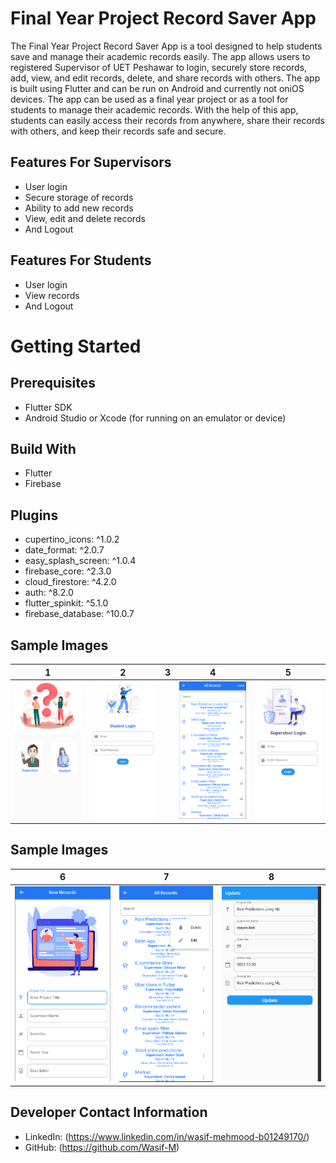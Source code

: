 # Final Year Project Record Saver App

The Final Year Project Record Saver App is a tool designed to help students save and manage their academic records easily. The app allows users to registered Supervisor of UET Peshawar to login, securely store records, add, view, and edit records, delete, and share records with others. The app is built using Flutter and can be run on  Android and currently not oniOS devices. The app can be used as a final year project or as a tool for students to manage their academic records. With the help of this app, students can easily access their records from anywhere, share their records with others, and keep their records safe and secure.

## Features For Supervisors
- User login
- Secure storage of records
- Ability to add new records
- View, edit and delete records
- And Logout
## Features For Students
- User login
- View records
- And Logout

# Getting Started
## Prerequisites
- Flutter SDK
- Android Studio or Xcode (for running on an emulator or device)

## Build With
- Flutter
- Firebase

## Plugins
-  cupertino_icons: ^1.0.2
-  date_format: ^2.0.7
-  easy_splash_screen: ^1.0.4
-  firebase_core: ^2.3.0
-  cloud_firestore: ^4.2.0
-  auth: ^8.2.0
-  flutter_spinkit: ^5.1.0
-  firebase_database: ^10.0.7
## Sample Images
|1|2|3|4|5|
|-|-|-|-|-|
|![](https://github.com/Wasif-M/Final-Year-Project-Record-Saver-App-in-Flutter/blob/main/s1.PNG)| ![](https://github.com/Wasif-M/Final-Year-Project-Record-Saver-App-in-Flutter/blob/main/s2.PNG)| |![](https://github.com/Wasif-M/Final-Year-Project-Record-Saver-App-in-Flutter/blob/main/s3.PNG)| ![](https://github.com/Wasif-M/Final-Year-Project-Record-Saver-App-in-Flutter/blob/main/WhatsApp%20Image%202023-01-21%20at%2000.03.43.jpeg)|![](https://github.com/Wasif-M/Final-Year-Project-Record-Saver-App-in-Flutter/blob/main/s4.PNG)| 
## Sample Images
|6|7|8|
|-|-|-|
![](https://github.com/Wasif-M/Final-Year-Project-Record-Saver-App-in-Flutter/blob/main/s5.PNG)|![](https://github.com/Wasif-M/Final-Year-Project-Record-Saver-App-in-Flutter/blob/main/s6.PNG)| ![](https://github.com/Wasif-M/Final-Year-Project-Record-Saver-App-in-Flutter/blob/main/s7.PNG)|

## Developer Contact Information
- LinkedIn: (https://www.linkedin.com/in/wasif-mehmood-b01249170/)
- GitHub: (https://github.com/Wasif-M)
